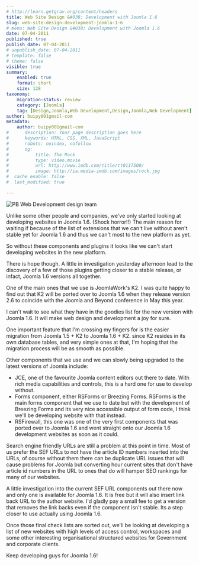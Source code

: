 ```yaml
---
# http://learn.getgrav.org/content/headers
title: Web Site Design &#038; Development with Joomla 1.6
slug: web-site-design-development-joomla-1-6
# menu: Web Site Design &#038; Development with Joomla 1.6
date: 07-04-2011
published: true
publish_date: 07-04-2011
# unpublish_date: 07-04-2011
# template: false
# theme: false
visible: true
summary:
    enabled: true
    format: short
    size: 128
taxonomy:
    migration-status: review
    category: [Joomla]
    tag: [Design,Joomla,Web Development,Design,Joomla,Web Development]
author: buipy001gmail-com
metadata:
    author: buipy001gmail-com
#      description: Your page description goes here
#      keywords: HTML, CSS, XML, JavaScript
#      robots: noindex, nofollow
#      og:
#          title: The Rock
#          type: video.movie
#          url: http://www.imdb.com/title/tt0117500/
#          image: http://ia.media-imdb.com/images/rock.jpg
#  cache_enable: false
#  last_modified: true

---
```


![PB Web Development design team](wp-content/uploads/2011/04/p482342_STD_116-150x150.jpg "PB Web Development design team")

Unlike some other people and companies, we've only started looking at developing websites in Joomla 1.6. (Shock horror!!) The main reason for waiting if because of the list of extensions that we can't live without aren't stable yet for Joomla 1.6 and thus we can't most to the new platform as yet.

So without these components and plugins it looks like we can't start developing websites in the new platform.

There is hope though. A little in investigation yesterday afternoon lead to the discovery of a few of those plugins getting closer to a stable release, or infact, Joomla 1.6 versions all together.

One of the main ones that we use is JoomlaWork's K2. I was quite happy to find out that K2 will be ported over to Joomla 1.6 when they release version 2.6 to coincide with the Joomla and Beyond conference in May this year.

I can't wait to see what they have in the goodies list for the new version with Joomla 1.6. It will make web design and development a joy for sure.

One important feature that I'm crossing my fingers for is the easier migration from Joomla 1.5 + K2 to Joomla 1.6 + K2. since K2 resides in its own database tables, and very simple ones at that, I'm hoping that the migration process will be as smooth as possible.

Other components that we use and we can slowly being upgraded to the latest versions of Joomla include:

- JCE, one of the favourite Joomla content editors out there to date. With rich media capabilities and controls, this is a hard one for use to develop without.
- Forms component, either RSForms or Breezing Forms. RSForms is the main forms component that we use to date but with the development of Breezing Forms and its very nice accessible output of form code, I think we'll be developing website with that instead.
- RSFirewall, this one was one of the very first components that was ported over to Joomla 1.6 and went straight onto our Joomla 1.6 development websites as soon as it could.

Search engine friendly URLs are still a problem at this point in time. Most of us prefer the SEF URLs to not have the article ID numbers inserted into the URLs, of course without them there can be duplicate URL issues that will cause problems for Joomla but converting hour current sites that don't have article id numbers in the URL to ones that do will hamper SEO rankings for many of our websites.

A little investigation into the current SEF URL components out there now and only one is available for Joomla 1.6. It is free but it will also insert link back URL to the author website. I'd gladly pay a small fee to get a version that removes the link backs even if the component isn't stable. Its a step closer to use actually using Joomla 1.6.

Once those final check lists are sorted out, we'll be looking at developing a list of new websites with high levels of access control, workspaces and some other interesting organisational structured websites for Government and corporate clients.

Keep developing guys for Joomla 1.6!